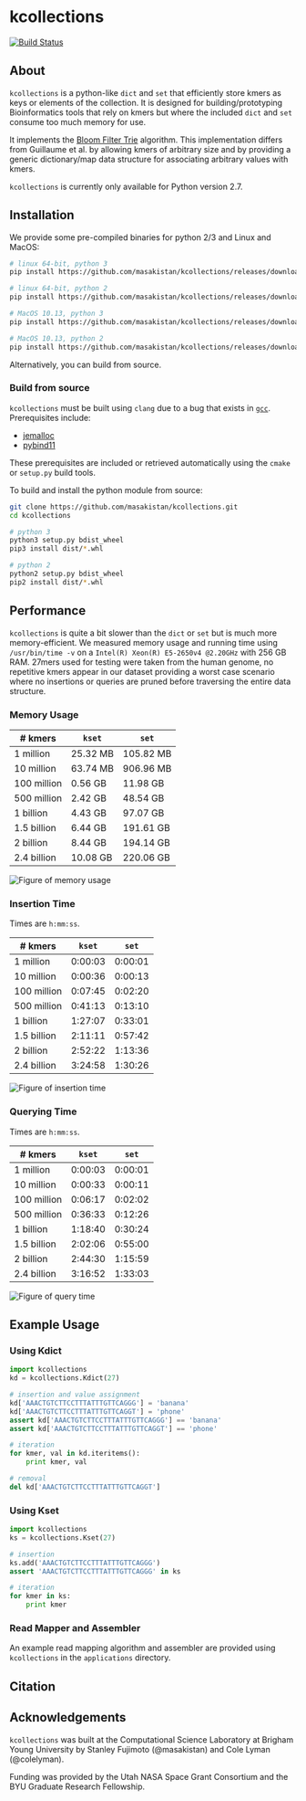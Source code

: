 # kcollections
[![Build Status](https://travis-ci.com/masakistan/kcollections.svg?token=oruFeF6Jkw9aGsjG6xUW&branch=master)](https://travis-ci.com/masakistan/kcollections)

## About
`kcollections` is a python-like `dict` and `set` that efficiently store kmers as keys or elements of the collection.
It is designed for building/prototyping Bioinformatics tools that rely on kmers but where the included `dict` and `set` consume too much memory for use.

It implements the [Bloom Filter Trie](https://github.com/GuillaumeHolley/BloomFilterTrie) algorithm.
This implementation differs from Guillaume et al. by allowing kmers of arbitrary size and by providing a generic dictionary/map data structure for associating arbitrary values with kmers.

`kcollections` is currently only available for Python version 2.7.

## Installation
We provide some pre-compiled binaries for python 2/3 and Linux and MacOS:

```bash
# linux 64-bit, python 3
pip install https://github.com/masakistan/kcollections/releases/download/0.0.7/kcollections-0.0.7-cp34-cp34m-linux_x86_64.whl

# linux 64-bit, python 2
pip install https://github.com/masakistan/kcollections/releases/download/0.0.7/kcollections-0.0.7-cp27-cp27mu-linux_x86_64.whl

# MacOS 10.13, python 3
pip install https://github.com/masakistan/kcollections/releases/download/0.0.7/kcollections-0.0.7-cp37-cp37m-macosx_10_13_x86_64.whl

# MacOS 10.13, python 2
pip install https://github.com/masakistan/kcollections/releases/download/0.0.7/kcollections-0.0.7-cp27-cp27m-macosx_10_13_x86_64.whl
```

Alternatively, you can build from source.

### Build from source
`kcollections` must be built using `clang` due to a bug that exists in [`gcc`](https://gcc.gnu.org/bugzilla/show_bug.cgi?id=36566).
Prerequisites include:

  - [jemalloc](http://jemalloc.net/)
  - [pybind11](https://github.com/pybind/pybind11)
  
These prerequisites are included or retrieved automatically using the `cmake` or `setup.py` build tools.

To build and install the python module from source:

```bash
git clone https://github.com/masakistan/kcollections.git
cd kcollections

# python 3
python3 setup.py bdist_wheel
pip3 install dist/*.whl

# python 2
python2 setup.py bdist_wheel
pip2 install dist/*.whl
```

## Performance
`kcollections` is quite a bit slower than the `dict` or `set` but is much more memory-efficient.
We measured memory usage and running time using `/usr/bin/time -v` on a `Intel(R) Xeon(R) E5-2650v4 @2.20GHz` with 256 GB RAM.
27mers used for testing were taken from the human genome, no repetitive kmers appear in our dataset providing a worst case scenario where no insertions or queries are pruned before traversing the entire data structure.

### Memory Usage

|# kmers|`kset`|`set`|
|-------|------|-----|
|1 million|25.32 MB|105.82 MB|
|10 million|63.74 MB|906.96 MB|
|100 million|0.56 GB|11.98 GB|
|500 million|2.42 GB|48.54 GB|
|1 billion|4.43 GB|97.07 GB|
|1.5 billion|6.44 GB|191.61 GB|
|2 billion|8.44 GB|194.14 GB|
|2.4 billion|10.08 GB|220.06 GB|

![Figure of memory usage](./memory_fig.png)

### Insertion Time
Times are `h:mm:ss`.

|# kmers|`kset`|`set`|
|-------|------|-----|
|1 million|0:00:03|0:00:01|
|10 million|0:00:36|0:00:13|
|100 million|0:07:45|0:02:20|
|500 million|0:41:13|0:13:10|
|1 billion|1:27:07|0:33:01|
|1.5 billion|2:11:11|0:57:42|
|2 billion|2:52:22|1:13:36|
|2.4 billion|3:24:58|1:30:26|

![Figure of insertion time](./insert_fig.png)

### Querying Time
Times are `h:mm:ss`.

|# kmers|`kset`|`set`|
|-------|------|-----|
|1 million|0:00:03|0:00:01|
|10 million|0:00:33|0:00:11|
|100 million|0:06:17|0:02:02|
|500 million|0:36:33|0:12:26|
|1 billion|1:18:40|0:30:24|
|1.5 billion|2:02:06|0:55:00|
|2 billion|2:44:30|1:15:59|
|2.4 billion|3:16:52|1:33:03|

![Figure of query time](./query_fig.png)

## Example Usage

### Using Kdict

```python
import kcollections
kd = kcollections.Kdict(27)

# insertion and value assignment
kd['AAACTGTCTTCCTTTATTTGTTCAGGG'] = 'banana'
kd['AAACTGTCTTCCTTTATTTGTTCAGGT'] = 'phone'
assert kd['AAACTGTCTTCCTTTATTTGTTCAGGG'] == 'banana'
assert kd['AAACTGTCTTCCTTTATTTGTTCAGGT'] == 'phone'

# iteration
for kmer, val in kd.iteritems():
    print kmer, val

# removal
del kd['AAACTGTCTTCCTTTATTTGTTCAGGT']
```

### Using Kset

```python
import kcollections
ks = kcollections.Kset(27)

# insertion
ks.add('AAACTGTCTTCCTTTATTTGTTCAGGG')
assert 'AAACTGTCTTCCTTTATTTGTTCAGGG' in ks

# iteration
for kmer in ks:
    print kmer
```

### Read Mapper and Assembler
An example read mapping algorithm and assembler are provided using `kcollections` in the `applications` directory.

## Citation

## Acknowledgements
`kcollections` was built at the Computational Science Laboratory at Brigham Young University by Stanley Fujimoto (@masakistan) and Cole Lyman (@colelyman).

Funding was provided by the Utah NASA Space Grant Consortium and the BYU Graduate Research Fellowship.

